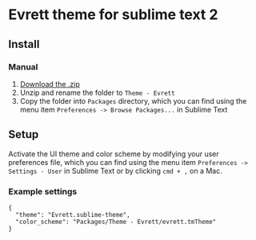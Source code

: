 # Evrett theme for sublime text 2

## Install

### Manual

1. [Download the .zip](https://github.com/clemaj/evrett-theme/archive/master.zip)
2. Unzip and rename the folder to `Theme - Evrett`
3. Copy the folder into `Packages` directory, which you can find using the menu item `Preferences -> Browse Packages...` in Sublime Text

## Setup

Activate the UI theme and color scheme by modifying your user preferences file, which you can find using the menu item `Preferences -> Settings - User` in Sublime Text or by clicking `cmd + ,` on a Mac.

### Example settings
```
{
  "theme": "Evrett.sublime-theme",
  "color_scheme": "Packages/Theme - Evrett/evrett.tmTheme"
}
```
